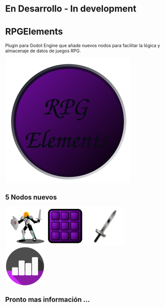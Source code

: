 # En Desarrollo - In development

# RPGElements
Plugin para Godot Engine que añade nuevos nodos para facilitar la lógica y almacenaje de datos de juegos RPG.
 
![RPG Elements Logo](https://github.com/MatiasVME/RPGElements/blob/master/addons/RPGElements/Icons/Original/RPGElementsFull.png)

## 5 Nodos nuevos

![Player Node](https://github.com/MatiasVME/RPGElements/blob/master/addons/RPGElements/Icons/Original/Player_Node.png)
![Inventory Node](https://github.com/MatiasVME/RPGElements/blob/master/addons/RPGElements/Icons/Original/Inventory_Node.png)![Item Node](https://github.com/MatiasVME/RPGElements/blob/master/addons/RPGElements/Icons/Original/Item_Node.png)
![Stats Node](https://github.com/MatiasVME/RPGElements/blob/master/addons/RPGElements/Icons/Original/Stats_Node.png)

## Pronto mas información ...
